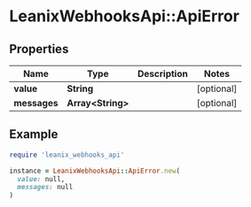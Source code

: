 # LeanixWebhooksApi::ApiError

## Properties

| Name | Type | Description | Notes |
| ---- | ---- | ----------- | ----- |
| **value** | **String** |  | [optional] |
| **messages** | **Array&lt;String&gt;** |  | [optional] |

## Example

```ruby
require 'leanix_webhooks_api'

instance = LeanixWebhooksApi::ApiError.new(
  value: null,
  messages: null
)
```

